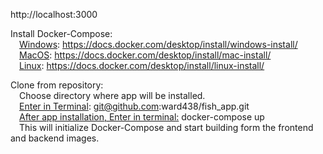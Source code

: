 
http://localhost:3000 <br/>

Install Docker-Compose: <br/>
  &emsp;<ins>Windows</ins>: https://docs.docker.com/desktop/install/windows-install/ <br/>
  &emsp;<ins>MacOS</ins>: https://docs.docker.com/desktop/install/mac-install/ <br/>
  &emsp;<ins>Linux</ins>: https://docs.docker.com/desktop/install/linux-install/ <br/>

Clone from repository: <br/>
  &emsp;Choose directory where app will be installed. <br/>
  &emsp;<ins>Enter in Terminal</ins>: git@github.com:ward438/fish_app.git <br/> 
  &emsp;<ins>After app installation, Enter in terminal:</ins> docker-compose up <br/>
  &emsp;This will initialize Docker-Compose and start building form the frontend and backend images. 
  
  
